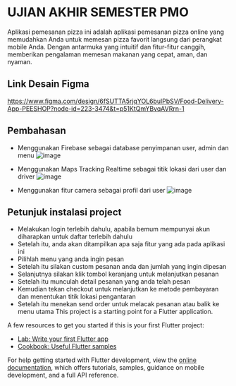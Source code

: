 # UJIAN AKHIR SEMESTER PMO

Aplikasi pemesanan pizza ini adalah aplikasi pemesanan pizza online yang memudahkan Anda untuk memesan pizza favorit langsung dari perangkat mobile Anda. Dengan antarmuka yang intuitif dan fitur-fitur canggih, memberikan pengalaman memesan makanan yang cepat, aman, dan nyaman.

## Link Desain Figma
https://www.figma.com/design/6fSUTTA5rjqYOL6bulPbSV/Food-Delivery-App-PEESHOP?node-id=223-3474&t=p51KtQmYBvqAVRrn-1

## Pembahasan
- Menggunakan Firebase sebagai database penyimpanan user, admin dan menu
  ![image](https://github.com/bintangpadma/UAS-PMO-FIX/assets/97139210/d0a8eb05-03c7-45f1-a664-69446b5dea7e)

- Menggunakan Maps Tracking Realtime sebagai titik lokasi dari user dan driver
  ![image](https://github.com/bintangpadma/UAS-PMO-FIX/assets/97139210/db1b28f4-a93e-4923-b392-1a9d6785bdfe)

- Menggunakan fitur camera sebagai profil dari user
  ![image](https://github.com/bintangpadma/UAS-PMO-FIX/assets/97139210/8d70502e-bd1b-4b47-8eb8-9a23f8d9f079)

## Petunjuk instalasi project
- Melakukan login terlebih dahulu, apabila bemum mempunyai akun diharapkan untuk daftar terlebih dahulu
- Setelah itu, anda akan ditampilkan apa saja fitur yang ada pada aplikasi ini
- Pilihlah menu yang anda ingin pesan
- Setelah itu silakan custom pesanan anda dan jumlah yang ingin dipesan
- Selanjutnya silakan klik tombol keranjang untuk melanjutkan pesanan
- Setelah itu munculah detail pesanan yang anda telah pesan
- Kemudian tekan checkout untuk melanjutkan ke metode pembayaran dan menentukan titik lokasi pengantaran
- Setelah itu menekan send order untuk melacak pesanan atau balik ke menu utama
This project is a starting point for a Flutter application.

A few resources to get you started if this is your first Flutter project:

- [Lab: Write your first Flutter app](https://docs.flutter.dev/get-started/codelab)
- [Cookbook: Useful Flutter samples](https://docs.flutter.dev/cookbook)

For help getting started with Flutter development, view the
[online documentation](https://docs.flutter.dev/), which offers tutorials,
samples, guidance on mobile development, and a full API reference.
